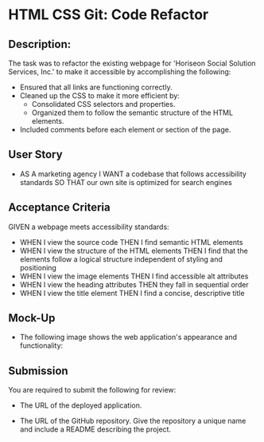 # HTML CSS Git: Code Refactor 

## Description:

The task was to refactor the existing webpage for 'Horiseon Social Solution Services, Inc.' to make it accessible by accomplishing the following: 
* Ensured that all links are functioning correctly.
* Cleaned up the CSS to make it more efficient by:
    * Consolidated CSS selectors and properties.
    * Organized them to follow the semantic structure of the HTML elements.
* Included comments before each element or section of the page.

## User Story


* AS A marketing agency
I WANT a codebase that follows accessibility standards
SO THAT our own site is optimized for search engines


## Acceptance Criteria


 GIVEN a webpage meets accessibility standards:
* WHEN I view the source code
THEN I find semantic HTML elements
* WHEN I view the structure of the HTML elements
THEN I find that the elements follow a logical structure independent of styling and positioning
* WHEN I view the image elements
THEN I find accessible alt attributes
* WHEN I view the heading attributes
THEN they fall in sequential order
* WHEN I view the title element
THEN I find a concise, descriptive title

## Mock-Up

* The following image shows the web application's appearance and functionality:



## Submission

You are required to submit the following for review:

* The URL of the deployed application.

* The URL of the GitHub repository. Give the repository a unique name and include a README describing the project.
